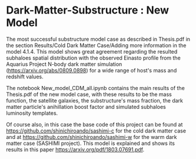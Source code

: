 # Dark-Matter-Substructure : New Model

The most successful substructure model case as described in Thesis.pdf in the section Results/Cold Dark Matter Case/Adding more information in the model 4.1.4. This model shows great agreement regarding the resulted subhaloes spatial distribution with the observed Einasto profile from the Aquarius Project N-body dark matter simulation (https://arxiv.org/abs/0809.0898) for a wide range of host's mass and redshift values.

The notebook New_model_CDM_all.ipynb contains the main results of the Thesis.pdf of the new model case, with these results to be the mass function, the satellite galaxies, the substructure's mass fraction, the dark matter particle's anihillation boost factor and simulated subhaloes luminosity templates.

Of course also, in this case the base code of this project can be found at https://github.com/shinichiroando/sashimi-c for the cold dark matter case and at https://github.com/shinichiroando/sashimi-w for the warm dark matter case (SASHIMI project). This model is explained and shows its results in this paper https://arxiv.org/pdf/1803.07691.pdf.

